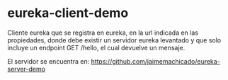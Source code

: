 # eureka-client-demo

Cliente eureka que se registra en eureka, en la url indicada en las propiedades, donde debe existir
un servidor eureka levantado y que solo incluye un endpoint GET /hello, el cual devuelve un mensaje.

El servidor se encuentra en: https://github.com/jaimemachicado/eureka-server-demo

